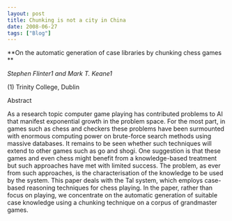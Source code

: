 ```yaml
---
layout: post
title: Chunking is not a city in China
date: 2008-06-27
tags: ["Blog"]
---
```


**On the automatic generation of case libraries by chunking chess games **

_Stephen Flinter1 and Mark T. Keane1_

(1) Trinity College, Dublin

Abstract

As a research topic computer game playing has contributed problems to AI that manifest exponential growth in the problem space. For the most part, in games such as chess and checkers these problems have been surmounted with enormous computing power on brute-force search methods using massive databases. It remains to be seen whether such techniques will extend to other games such as go and shogi. One suggestion is that these games and even chess might benefit from a knowledge-based treatment but such approaches have met with limited success. The problem, as ever from such approaches, is the characterisation of the knowledge to be used by the system. This paper deals with the Tal system, which employs case-based reasoning techniques for chess playing. In the paper, rather than focus on playing, we concentrate on the automatic generation of suitable case knowledge using a chunking technique on a corpus of grandmaster games.
